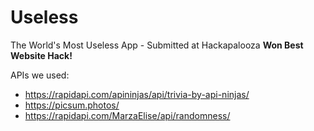 # Useless
The World's Most Useless App - Submitted at Hackapalooza
<strong>Won Best Website Hack!</strong>

APIs we used:
- https://rapidapi.com/apininjas/api/trivia-by-api-ninjas/
- https://picsum.photos/
- https://rapidapi.com/MarzaElise/api/randomness/
